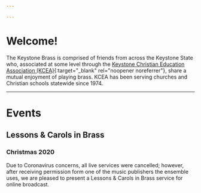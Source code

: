 ```yaml
---

---
```

# Welcome!

The Keystone Brass is comprised of friends from across the Keystone State who, associated at some level through the
[Keystone Christian Education Association (KCEA)](https://kcea.com/){:target="_blank" rel="noopener noreferrer"},
share a mutual enjoyment of playing brass. KCEA has been serving churches and Christian schools statewide since 1974.

* * *

# Events

## Lessons & Carols in Brass
### Christmas 2020
Due to Coronavirus concerns, all live services were cancelled; however, after receiving permission form one of the
music publishers the ensemble uses, we are pleased to present a Lessons & Carols in Brass service for online broadcast.
